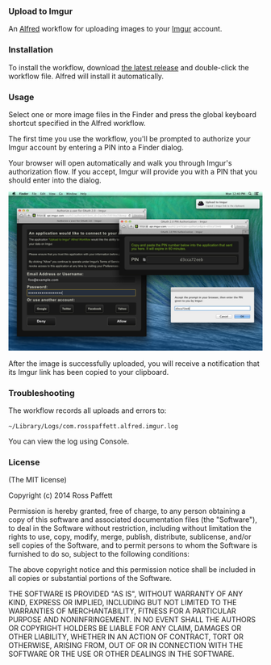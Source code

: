 ### Upload to Imgur

An [Alfred](http://www.alfredapp.com) workflow for uploading images to your [Imgur](http://imgur.com) account.

### Installation

To install the workflow, download [the latest release](https://github.com/raws/alfred-imgur/releases) and double-click the workflow file. Alfred will install it automatically.

### Usage

Select one or more image files in the Finder and press the global keyboard shortcut specified in the Alfred workflow.

The first time you use the workflow, you'll be prompted to authorize your Imgur account by entering a PIN into a Finder dialog.

Your browser will open automatically and walk you through Imgur's authorization flow. If you accept, Imgur will provide you with a PIN that you should enter into the dialog.

![Authorization flow](assets/authorization-flow.jpg)

After the image is successfully uploaded, you will receive a notification that its Imgur link has been copied to your clipboard.

### Troubleshooting

The workflow records all uploads and errors to:

    ~/Library/Logs/com.rosspaffett.alfred.imgur.log

You can view the log using Console.

### License

(The MIT license)

Copyright (c) 2014 Ross Paffett

Permission is hereby granted, free of charge, to any person obtaining a copy of this software and associated documentation files (the "Software"), to deal in the Software without restriction, including without limitation the rights to use, copy, modify, merge, publish, distribute, sublicense, and/or sell copies of the Software, and to permit persons to whom the Software is furnished to do so, subject to the following conditions:

The above copyright notice and this permission notice shall be included in all copies or substantial portions of the Software.

THE SOFTWARE IS PROVIDED "AS IS", WITHOUT WARRANTY OF ANY KIND, EXPRESS OR IMPLIED, INCLUDING BUT NOT LIMITED TO THE WARRANTIES OF MERCHANTABILITY, FITNESS FOR A PARTICULAR PURPOSE AND NONINFRINGEMENT. IN NO EVENT SHALL THE AUTHORS OR COPYRIGHT HOLDERS BE LIABLE FOR ANY CLAIM, DAMAGES OR OTHER LIABILITY, WHETHER IN AN ACTION OF CONTRACT, TORT OR OTHERWISE, ARISING FROM, OUT OF OR IN CONNECTION WITH THE SOFTWARE OR THE USE OR OTHER DEALINGS IN THE SOFTWARE.
